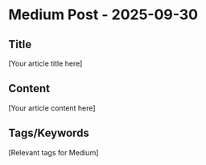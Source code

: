 # Medium Post - 2025-09-30

## Title
[Your article title here]

## Content
[Your article content here]

## Tags/Keywords
[Relevant tags for Medium]
